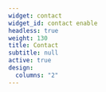 ```yaml
---
widget: contact
widget_id: contact enable
headless: true
weight: 130
title: Contact
subtitle: null
active: true
design:
  columns: "2"
---
```


<!-- content:
  autolink: true
  form: ""
    provider: netlify
    formspree: ""
      ? id
    netlify: 
      captcha: false -->
